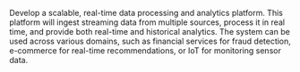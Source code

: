 Develop a scalable, real-time data processing and analytics platform. This platform will ingest streaming data from multiple sources, process it in real time, and provide both real-time and historical analytics. The system can be used across various domains, such as financial services for fraud detection, e-commerce for real-time recommendations, or IoT for monitoring sensor data.
